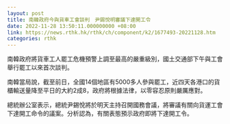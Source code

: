 ```yaml
---
layout: post
title: 南韓政府今與貨車工會談判　尹錫悅明審議下達開工令
date: 2022-11-28 13:50:11.000000000 +08:00
link: https://news.rthk.hk/rthk/ch/component/k2/1677493-20221128.htm
categories: rthk
---
```


南韓政府將貨車工人罷工危機預警上調至最高的嚴重級別，國土交通部下午與工會舉行罷工以來首次談判。

南韓當局說，截至前日，全國14個地區有5000多人參與罷工，近四天各港口的貨櫃輸送量降至平日的大約2成8，政府將根據法律，以零容忍原則嚴厲應對。

總統辦公室表示，總統尹錫悅將於明天主持召開國務會議，將審議有關向貨運工會下達開工命令的議案。分析認為，有關表態預示政府即將下達開工令。
